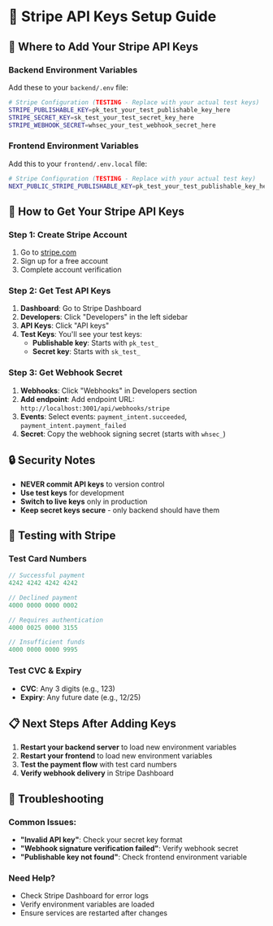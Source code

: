 # 🔑 Stripe API Keys Setup Guide

## 📍 **Where to Add Your Stripe API Keys**

### **Backend Environment Variables**

Add these to your `backend/.env` file:

```bash
# Stripe Configuration (TESTING - Replace with your actual test keys)
STRIPE_PUBLISHABLE_KEY=pk_test_your_test_publishable_key_here
STRIPE_SECRET_KEY=sk_test_your_test_secret_key_here
STRIPE_WEBHOOK_SECRET=whsec_your_test_webhook_secret_here
```

### **Frontend Environment Variables**

Add this to your `frontend/.env.local` file:

```bash
# Stripe Configuration (TESTING - Replace with your actual test key)
NEXT_PUBLIC_STRIPE_PUBLISHABLE_KEY=pk_test_your_test_publishable_key_here
```

## 🚀 **How to Get Your Stripe API Keys**

### **Step 1: Create Stripe Account**
1. Go to [stripe.com](https://stripe.com)
2. Sign up for a free account
3. Complete account verification

### **Step 2: Get Test API Keys**
1. **Dashboard**: Go to Stripe Dashboard
2. **Developers**: Click "Developers" in the left sidebar
3. **API Keys**: Click "API keys"
4. **Test Keys**: You'll see your test keys:
   - **Publishable key**: Starts with `pk_test_`
   - **Secret key**: Starts with `sk_test_`

### **Step 3: Get Webhook Secret**
1. **Webhooks**: Click "Webhooks" in Developers section
2. **Add endpoint**: Add endpoint URL: `http://localhost:3001/api/webhooks/stripe`
3. **Events**: Select events: `payment_intent.succeeded`, `payment_intent.payment_failed`
4. **Secret**: Copy the webhook signing secret (starts with `whsec_`)

## 🔒 **Security Notes**

- **NEVER commit API keys** to version control
- **Use test keys** for development
- **Switch to live keys** only in production
- **Keep secret keys secure** - only backend should have them

## 🧪 **Testing with Stripe**

### **Test Card Numbers**
```javascript
// Successful payment
4242 4242 4242 4242

// Declined payment
4000 0000 0000 0002

// Requires authentication
4000 0025 0000 3155

// Insufficient funds
4000 0000 0000 9995
```

### **Test CVC & Expiry**
- **CVC**: Any 3 digits (e.g., 123)
- **Expiry**: Any future date (e.g., 12/25)

## 📋 **Next Steps After Adding Keys**

1. **Restart your backend server** to load new environment variables
2. **Restart your frontend** to load new environment variables
3. **Test the payment flow** with test card numbers
4. **Verify webhook delivery** in Stripe Dashboard

## 🚨 **Troubleshooting**

### **Common Issues:**
- **"Invalid API key"**: Check your secret key format
- **"Webhook signature verification failed"**: Verify webhook secret
- **"Publishable key not found"**: Check frontend environment variable

### **Need Help?**
- Check Stripe Dashboard for error logs
- Verify environment variables are loaded
- Ensure services are restarted after changes
